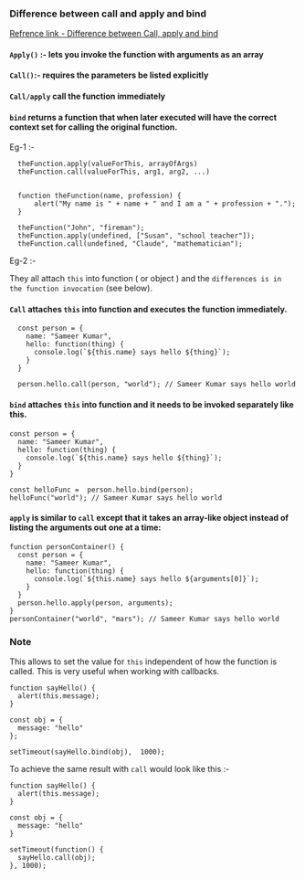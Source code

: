 ### Difference between call and apply and bind

[Refrence link - Difference between Call, apply and bind](https://stackoverflow.com/questions/1986896/what-is-the-difference-between-call-and-apply)

#### `Apply()` :- lets you invoke the function with arguments as an array
	
#### `Call()`:-  requires the parameters be listed explicitly
	
#### `Call/apply` call the function immediately
	
#### `bind`  returns a function that when later executed will have the correct context set for calling the original function. 
	
Eg-1 :-    

```
  theFunction.apply(valueForThis, arrayOfArgs)
  theFunction.call(valueForThis, arg1, arg2, ...)
    
    
  function theFunction(name, profession) {
      alert("My name is " + name + " and I am a " + profession + ".");
  }
  
  theFunction("John", "fireman");
  theFunction.apply(undefined, ["Susan", "school teacher"]);
  theFunction.call(undefined, "Claude", "mathematician");
```

Eg-2 :- 

They all attach `this` into function ( or object ) and the `differences is in the function invocation` (see below).

#### `Call` attaches `this` into function and executes the function immediately. 


```
  const person = {
    name: "Sameer Kumar",
    hello: function(thing) {
      console.log(`${this.name} says hello ${thing}`);
    }
  }

  person.hello.call(person, "world"); // Sameer Kumar says hello world

```

#### `bind` attaches `this` into function and it needs to be invoked separately like this.

```
const person = {
  name: "Sameer Kumar",
  hello: function(thing) {
    console.log(`${this.name} says hello ${thing}`);
  }
}

const helloFunc =  person.hello.bind(person);
helloFunc("world"); // Sameer Kumar says hello world

```

#### `apply` is similar to `call` except that it takes an array-like object instead of listing the arguments out one at a time:

```
function personContainer() {
  const person = {
    name: "Sameer Kumar",
    hello: function(thing) {
      console.log(`${this.name} says hello ${arguments[0]}`);
    }
  }
  person.hello.apply(person, arguments);
}
personContainer("world", "mars"); // Sameer Kumar says hello world
```

### Note ### 

This allows to set the value for `this` independent of how the function is called. This is very useful when working with callbacks.


```
function sayHello() {
  alert(this.message);
}

const obj = {
  message: "hello"
};

setTimeout(sayHello.bind(obj),  1000);
```

To achieve the same result with `call` would look like this :- 

```
function sayHello() {
  alert(this.message);
}

const obj = {
  message: "hello"
}

setTimeout(function() {
  sayHello.call(obj);
}, 1000);


